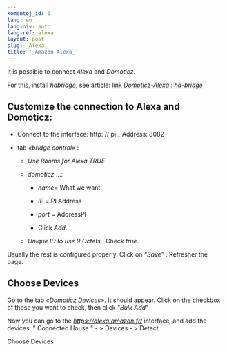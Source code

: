 ```yaml
---
komentoj_id: 6
lang: en
lang-niv: auto
lang-ref: alexa
layout: post
slug: _Alexa_
title: '_Amazon Alexa_'
---
```


It is possible to connect  _Alexa_  and  _Domoticz_. 

For this, install  _habridge_, see article: 
 [ link  _Domoticz-Alexa_ :  _ha-bridge_]( 2021-08-14-habridge.md ) 


## Customize the connection to Alexa and Domoticz:
- Connect to the interface: http: // pi _ Address: 8082 


- tab   _«bridge control»_ :  


  - _Use Rooms for Alexa_    _TRUE_  


  - _domoticz_  ...: 


    - _name=_ What we want.


    - _IP_   = PI Address  


    - _port_ = AddressPI


    - Click  _Add_. 


  - _Unique ID to use 9 Octets_ : Check   _true_.  


    
Usually the rest is configured properly. 
 Click on  _“Save”_ . Refresher the page. 

## Choose Devices
Go to the tab  _«Domoticz Devices»_. It should appear. Click on the checkbox of those you want to check, then click  _"Bulk Add"_ 

Now you can go to the  _https://alexa.amazon.fr/_  interface, and add the devices: 
 " Connected House " - >  Devices - >  Detect. 

Choose Devices



